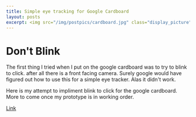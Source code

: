 ```yaml
---
title: Simple eye tracking for Google Cardboard
layout: posts
excerpt: <img src="/img/postpics/cardboard.jpg" class="display_picture"/>
---
```


# Don't Blink

The first thing I tried when I put on the google cardboard was to try to blink to
click. after all there is a front facing camera. Surely google would have figured
out how to use this for a simple eye tracker. Alas it didn't work.

Here is my attempt to impliment blink to click for the google cardboard. More
to come once my prototype is in working order.

[Link]({{site.url}}/experiments/blink.html)